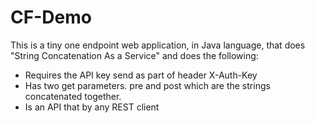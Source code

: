 # CF-Demo
This is a tiny one endpoint web application, in Java language, that does "String Concatenation As a Service" and does the following: 
* Requires the API key send as part of header X-Auth-Key 
* Has two get parameters. pre and post which are the strings concatenated together. 
* Is an API that by any REST client 

